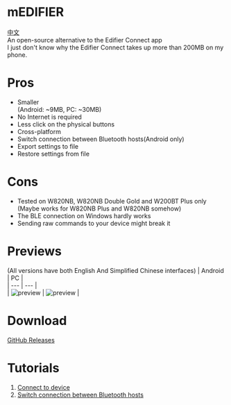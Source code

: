 # mEDIFIER

[中文](./README_zh_CN.md)  
An open-source alternative to the Edifier Connect app  
I just don't know why the Edifier Connect takes up more than 200MB on my phone.  

# Pros
+ Smaller  
  (Android: ~9MB, PC: ~30MB)  
+ No Internet is required  
+ Less click on the physical buttons  
+ Cross-platform  
+ Switch connection between Bluetooth hosts(Android only)  
+ Export settings to file
+ Restore settings from file

# Cons
+ Tested on W820NB, W820NB Double Gold and W200BT Plus only  
  (Maybe works for W820NB Plus and W820NB somehow)  
+ The BLE connection on Windows hardly works  
+ Sending raw commands to your device might break it  

# Previews
(All versions have both English And Simplified Chinese interfaces)
| Android | PC |  
| --- | --- |  
| ![preview](doc/preview_qt_android.jpg) | ![preview](doc/preview_qt_pc.jpg) |  

# Download
[GitHub Releases](https://github.com/wh201906/mEDIFIER/releases)

# Tutorials
1. [Connect to device](./doc/tutorials/connect.md)
2. [Switch connection between Bluetooth hosts](./doc/tutorials/switch_host.md)
